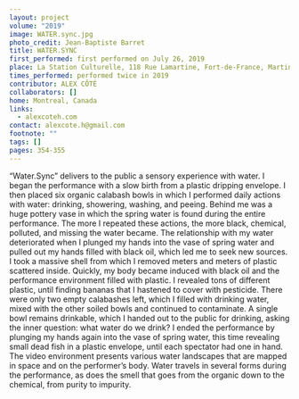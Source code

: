```yaml
---
layout: project
volume: "2019"
image: WATER.sync.jpg
photo_credit: Jean-Baptiste Barret
title: WATER.SYNC
first_performed: first performed on July 26, 2019
place: La Station Culturelle, 118 Rue Lamartine, Fort-de-France, Martinique
times_performed: performed twice in 2019
contributor: ALEX CÔTÉ
collaborators: []
home: Montreal, Canada
links:
  - alexcoteh.com
contact: alexcote.h@gmail.com
footnote: ""
tags: []
pages: 354-355
---
```


“Water.Sync” delivers to the public a sensory experience with water. I began the performance with a slow birth from a plastic dripping envelope. I then placed six organic calabash bowls in which I performed daily actions with water: drinking, showering, washing, and peeing. Behind me was a huge pottery vase in which the spring water is found during the entire performance. The more I repeated these actions, the more black, chemical, polluted, and missing the water became. The relationship with my water deteriorated when I plunged my hands into the vase of spring water and pulled out my hands filled with black oil, which led me to seek new sources. I took a massive shell from which I removed meters and meters of plastic scattered inside. Quickly, my body became induced with black oil and the performance environment filled with plastic. I revealed tons of different plastic, until finding bananas that I hastened to cover with pesticide. There were only two empty calabashes left, which I filled with drinking water, mixed with the other soiled bowls and continued to contaminate. A single bowl remains drinkable, which I handed out to the public for drinking, asking the inner question: what water do we drink? I ended the performance by plunging my hands again into the vase of spring water, this time revealing small dead fish in a plastic envelope, until each spectator had one in hand. The video environment presents various water landscapes that are mapped in space and on the performer’s body. Water travels in several forms during the performance, as does the smell that goes from the organic down to the chemical, from purity to impurity.
